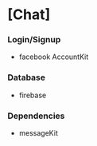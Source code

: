# [Chat] 

### Login/Signup 
* facebook AccountKit

### Database 
* firebase 

### Dependencies
* messageKit
